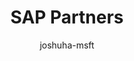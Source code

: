 ---
title: SAP Partners
titleSuffix: Azure Data Factory
description: Overview of the SAP Partners
author: joshuha-msft
ms.author: joowen
ms.service: data-factory
ms.topic: conceptual
ms.date: 04/20/2022
---